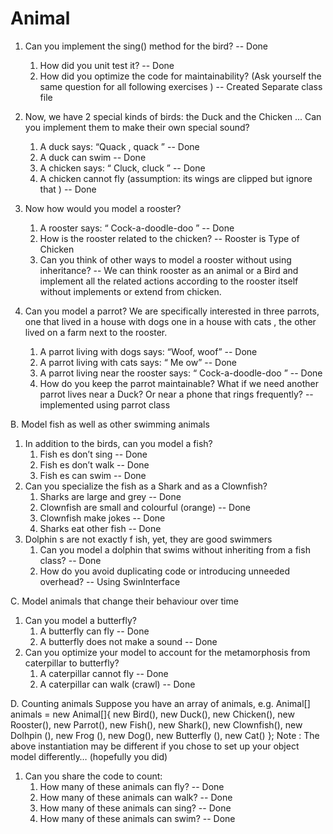 # Animal
1. Can you implement the sing() method for the bird? -- Done
	1. How did you unit test it? -- Done
	2. How did you optimize the code for maintainability? (Ask yourself the same
question for all following exercises ) -- Created Separate class file

2. Now, we have 2 special kinds of birds: the Duck and the Chicken ... Can you
implement them to make their own special sound?
	1. A duck says: “Quack , quack ”  -- Done
	2. A duck can swim   -- Done
	3. A chicken says: “ Cluck, cluck ”   -- Done
	4. A chicken cannot fly (assumption: its wings are clipped but ignore that )   -- Done

3. Now how would you model a rooster?
	1. A rooster says: “ Cock-a-doodle-doo ”  -- Done
	2. How is the rooster related to the chicken? -- Rooster is Type of Chicken
	3. Can you think of other ways to model a rooster without using inheritance? -- We can think rooster as an animal or a Bird and implement all the related actions according to the rooster itself without implements or extend from chicken.
	
4. Can you model a parrot? We are specifically interested in three parrots, one that lived
in a house with dogs one in a house with cats , the other lived on a farm next to
the rooster.
	1. A parrot living with dogs says: “Woof, woof”  -- Done
	2. A parrot living with cats says: “ Me ow”  -- Done
	3. A parrot living near the rooster says: “ Cock-a-doodle-doo ”  -- Done
	4. How do you keep the parrot maintainable? What if we need another parrot lives
	near a Duck? Or near a phone that rings frequently? -- implemented using parrot class

B. Model fish as well as other swimming animals
1. In addition to the birds, can you model a fish?
	1. Fish es don’t sing -- Done
	2. Fish es don’t walk -- Done
	3. Fish es can swim -- Done
2. Can you specialize the fish as a Shark and as a Clownfish?
	1. Sharks are large and grey -- Done
	2. Clownfish are small and colourful (orange) -- Done
	3. Clownfish make jokes -- Done
	4. Sharks eat other fish -- Done
3. Dolphin s are not exactly f ish, yet, they are good swimmers
	1. Can you model a dolphin that swims without inheriting from a fish class? -- Done
	2. How do you avoid duplicating code or introducing unneeded overhead? -- Using SwinInterface
	
C. Model animals that change their behaviour over time
1. Can you model a butterfly?
	1. A butterfly can fly   -- Done
	2. A butterfly does not make a sound  -- Done
2. Can you optimize your model to account for the metamorphosis from caterpillar to
butterfly?
	1. A caterpillar cannot fly  -- Done
	2. A caterpillar can walk (crawl)   -- Done
	
D. Counting animals
Suppose you have an array of animals, e.g.
	Animal[] animals = new Animal[]{
	new Bird(),
	new Duck(),
	new Chicken(),
	new Rooster(),
	new Parrot(),
	new Fish(),
	new Shark(),
	new Clownfish(),
	new Dolhpin (),
	new Frog (),
	new Dog(),
	new Butterfly (),
	new Cat()
	};
Note : The above instantiation may be different if you chose to set up your object model
differently… (hopefully you did)
1. Can you share the code to count:
	1. How many of these animals can fly? -- Done
	2. How many of these animals can walk?  -- Done
	3. How many of these animals can sing? -- Done
	4. How many of these animals can swim?  -- Done